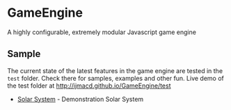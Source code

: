 GameEngine
==========

A highly configurable, extremely modular Javascript game engine

Sample
------

The current state of the latest features in the game engine are tested in the `test` folder.
Check there for samples, examples and other fun.
Live demo of the test folder at http://ijmacd.github.io/GameEngine/test

* [Solar System](http://ijmacd.github.io/GameEngine/test/solarSystem.html) - Demonstration Solar System
